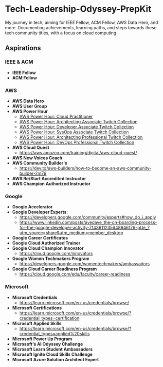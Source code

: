 # Tech-Leadership-Odyssey-PrepKit
My journey in tech, aiming for IEEE Fellow, ACM Fellow, AWS Data Hero, and more. Documenting achievements, learning paths, and steps towards these tech community titles, with a focus on cloud computing

## Aspirations
### IEEE & ACM 
- **IEEE Fellow**
- **ACM Fellow**

### AWS
- **AWS Data Hero**
- **AWS User Group**
- **AWS Power Hour**
  - [AWS Power Hour: Cloud Practitioner](https://twitch.tv/videos/2049378312?collection=BA4eiNiLrxeTQw)
  - [AWS Power Hour: Architecting Associate Twitch Collection](https://twitch.tv/videos/1859930127?collection=3G5AZGQScRcaog)
  - [AWS Power Hour: Developer Associate Twitch Collection](https://twitch.tv/videos/1856604138?collection=DaNKqHMScRe39w)
  - [AWS Power Hour: SysOps Associate Twitch Collection](https://twitch.tv/videos/1857182776?collection=oO7unIcScRf9zg)
  - [AWS Power Hour: Architecting Professional Twitch Collection](https://twitch.tv/videos/2074976036?collection=JjW7JlSytRfT1w)
  - [AWS Power Hour: DevOps Professional Twitch Collection](https://twitch.tv/videos/1881363838?collection=hGqJTYl-Zhc6iw)
- **AWS Cloud Quest**
  - https://aws.amazon.com/training/digital/aws-cloud-quest/
- **AWS New Voices Coach**
- **AWS Community Builder's**
  - https://dev.to/aws-builders/how-to-become-an-aws-community-builder-2m79
- **AWS Re/Start Accredited Instructor**
- **AWS Champion Authorized Instructor**

### Google
- **Google Accelerator**
- **Google Developer Experts**:
  - https://developers.google.com/community/experts#how_do_i_apply
  - https://www.linkedin.com/posts/avedave_the-on-boarding-process-for-the-google-developer-activity-7143911235648946176-pUe_?utm_source=share&utm_medium=member_desktop
- **Google Career Certificates**
- **Google Cloud Authorized Trainer**
- **Google Cloud Champion Innovator**
  - https://cloud.google.com/innovators
- **Google Women Techmakers Program**
  - https://developers.google.com/womentechmakers/ambassadors
- **Google Cloud Career Readiness Program**
  - https://cloud.google.com/edu/faculty/career-readiness

### Microsoft
- **Microsoft Credentials**
  - https://learn.microsoft.com/en-us/credentials/browse/
- **Microsoft Certifications**
  - https://learn.microsoft.com/en-us/credentials/browse/?credential_types=certification
- **Microsoft Applied Skills**
  - https://learn.microsoft.com/en-us/credentials/browse/?credential_types=applied%20skills
- **Microsoft Power Up Program**
- **Microsoft's AI Odyssey Challenge**
- **Microsoft Learn Student Ambassadors**
- **Microsoft Ignite Cloud Skills Challenge**
- **Microsoft Azure Solution Architect Expert**

